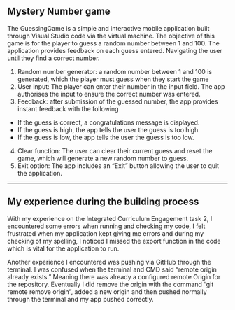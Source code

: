 ## Mystery Number game
The GuessingGame is a simple and interactive mobile application built through Visual Studio code via the virtual machine. The objective of this game is for the player to guess a random number between 1 and 100. The application provides feedback on each guess entered. Navigating the user until they find a correct number.

1. Random number generator: a random number between 1 and 100 is generated, which the player must guess when they start the game
2. User input: The player can enter their number in the input field. The app authorises the input to ensure the correct number was entered.
3. Feedback: after submission of the guessed number, the app provides instant feedback with the following
- If the guess is correct, a congratulations message is displayed.
- If the guess is high, the app tells the user the guess is too high.
- If the guess is low, the app tells the user the guess is too low.
4. Clear function: The user can clear their current guess and reset the game, which will generate a new random number to guess.
5. Exit option: The app includes an “Exit” button allowing the user to quit the application.

----
## My experience  during the building process
With my experience on the Integrated Curriculum Engagement task 2, I encountered some errors when running and checking my code, I felt frustrated when my application kept giving me errors and during my checking of my spelling, I noticed I missed the export function in the code which is vital for the application to run. 

Another experience I encountered was pushing via GitHub through the terminal. I was confused when the terminal and CMD said “remote origin already exists.” Meaning there was already a configured remote Origin for the repository. Eventually I did remove the origin with the command “git remote remove origin”, added a new origin and then pushed normally through the terminal and my app pushed correctly.




